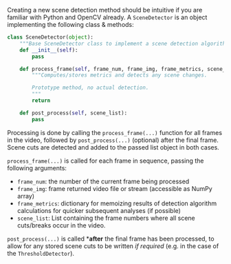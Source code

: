 
Creating a new scene detection method should be intuitive if you are familiar with Python and OpenCV already.  A `SceneDetector` is an object implementing the following class & methods:

```python
class SceneDetector(object):
    """Base SceneDetector class to implement a scene detection algorithm."""
    def __init__(self):
        pass

    def process_frame(self, frame_num, frame_img, frame_metrics, scene_list):
        """Computes/stores metrics and detects any scene changes.

        Prototype method, no actual detection.
        """
        return

    def post_process(self, scene_list):
        pass
```

Processing is done by calling the `process_frame(...)` function for all frames in the video, followed by `post_process(...)` (optional) after the final frame.  Scene cuts are detected and added to the passed list object in both cases.

`process_frame(...)` is called for each frame in sequence, passing the following arguments:

- `frame_num`: the number of the current frame being processed
- `frame_img`: frame returned video file or stream (accessible as NumPy array)
- `frame_metrics`: dictionary for memoizing results of detection algorithm calculations for quicker subsequent analyses (if possible)
- `scene_list`: List containing the frame numbers where all scene cuts/breaks occur in the video.

`post_process(...)` is called ***after** the final frame has been processed, to allow for any stored scene cuts to be written *if required* (e.g. in the case of the `ThresholdDetector`).
